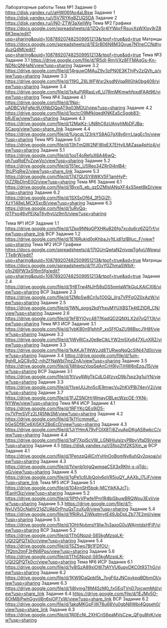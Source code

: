 Лабораторные работы
Тема №1
Задание 0 https://disk.yandex.ru/i/aHW06fAo4aLBsw
Задание 1 https://disk.yandex.ru/i/5V7RYKgBZUQSDA
Задание 2 https://disk.yandex.ru/i/N0-ZTW3aXeIiWg
Тема №2
Графики https://docs.google.com/spreadsheets/d/1ZQySr4IYWprFRsuvXsWXlsy9rZ86K3ew/edit?usp=sharing&ouid=108789207482509951213&rtpof=true&sd=true
Матрицы https://docs.google.com/spreadsheets/d/1ESrB06N8M3Qyue7N1neCCNdhy4uzQ4Ml/edit?usp=sharing&ouid=108789207482509951213&rtpof=true&sd=true
Тема №3
Задание 3.1 https://drive.google.com/file/d/1R5dI-RmjVXz8FFMAqGs-Kn-NDNcQNHaN/view?usp=sharing
Задание 3.2 https://drive.google.com/file/d/14rguwOMAuZ9v3zPN0E3KThjPv2zQVh_q/view?usp=sharing
Задание 3.3 https://drive.google.com/file/d/119G_Z6LWFWxr2ksdNVqaRllGhk0bg409/view?usp=sharing
Задание 3.4 https://drive.google.com/file/d/1xAuPiRRasLy6_U7RmMKmwhfpxdFAAt96/view?usp=sharing
Тема №4
Задание 4.1 https://drive.google.com/file/d/1Npi-uADBCVkFgNc9UXNbDQpAT9q03MDU/view?usp=sharing
Задание 4.2 https://drive.google.com/file/d/1pctcO9MfkIqedKNKEa5cSggb83-bRJEw/view?usp=sharing
Задание 4.3 https://drive.google.com/file/d/12MajKz-UN8hC6zUAnyhMbDFJBa-SCaog/view?usp=share_link
Задание 4.4 https://drive.google.com/file/d/1UgcqL123rkYS8AG7gX8y6rrrLtagEc1n/view?usp=sharing
Тема №5
Задание 5.0 https://drive.google.com/file/d/13hTmQW2NFI8IqEX7EHylLMjZasa4pHz4/view?usp=sharing
Задание 5.1 https://drive.google.com/file/d/1ooT4oRefuX6A46wQ-qh7uqRqEfyZowVo/view?usp=sharing
Задание 5.2 https://drive.google.com/file/d/151ec_U5Reo34ZRr0l4nlB4-1hUPjgRw2/view?usp=share_link
Задание 5.3 https://drive.google.com/file/d/1747QUSY8WKV5F1amHyP-0iZZRbDlmE0O/view?usp=sharing
Тема №6
Задание 6.1 https://drive.google.com/file/d/1Byxi5_eb_gzDZMIslANqXF4xS5eet8kD/view?usp=sharing
Задание 6.2 https://drive.google.com/file/d/1SXSxOf64_3f5Gi2f-XzY148eLMCX5xcB/view?usp=sharing
Задание 6.3 https://drive.google.com/file/d/1uRvQq-j0TPxo46vPEiXaT6ylhyUz9m1i/view?usp=sharing





Тема №1
ИСР
Задание 1.1 https://drive.google.com/file/d/1Zkp9NNqGPXHKuB26fg7xcdu6rz6ZQTrf/view?usp=share_link
ВСР
Задание 1.2 https://drive.google.com/file/d/1E16Rukid0oKhbaJv1tLjdl1zIBlluc_F/view?usp=sharing
Тема №2
ИСР
Графики https://docs.google.com/spreadsheets/d/17IGUnQwtaN2nivqpTgAxUWpwujTTe8rW/edit?usp=sharing&ouid=108789207482509951213&rtpof=true&sd=true
Матрицы https://docs.google.com/spreadsheets/d/1YJGvYGZhmaSWbX-o1n2l6PW3xSf6m5fg/edit?usp=sharing&ouid=108789207482509951213&rtpof=true&sd=true
Задание 2.4 https://drive.google.com/file/d/1H8Trw4NJH58sDS5nmIaW1kGuLKAiCXl6/view?usp=sharing
ВСР
Задание 2.3 https://drive.google.com/file/d/1ZMpSw8Cn1u1O0Qi_iIrg7VPFqOZ0xAzW/view?usp=sharing
Задание 2.5 https://drive.google.com/file/d/1WN_qogg2kdYhxuMYUXBSTk4tEZtDR_CN/view?usp=sharing
Задание 2.6 https://drive.google.com/file/d/1kFBYjOyc48TfKqdQD2QNXLX2d7oQT13t/view?usp=sharing
Тема №3
ИСР
Задание 3.1 https://drive.google.com/file/d/1ybK80n91phhP_xs5FfOaZU98BscJ1H8f/view?usp=sharing
Задание 3.2 https://drive.google.com/file/d/1jWyRICxJ0e8eCIkLYW2m5Xx647XLnXRZ/view?usp=sharing
Задание 3.3 https://drive.google.com/file/d/1kAKJkTINWzJd8TURwqNqQcSINi47d0ir/view?usp=sharing
Задание 3.4 https://drive.google.com/file/d/1um-9ghR_kQC8y92-njhZFNaWbI7mzZnA/view?usp=sharing
Задание 3.5 https://drive.google.com/file/d/1i8hbgzVpqSeAnCrH9lyiTiHW6nEzgJ15/view?usp=sharing
ВСР
Задание 3.1 https://drive.google.com/file/d/1tVuyAWgTkCdLG4fzyxD9b7spz3g1ujYN/view?usp=sharing
Задание 3.3 https://drive.google.com/file/d/11swUUJhn5clE9mwcVu2hKVPBi74eyV2i/view?usp=sharing
Задание 3.7 https://drive.google.com/file/d/1FJZSNOHrWmayOBLecWzcOE-YKNi-NYWw/view?usp=sharing
Тема №4
ИСР
Задание 4.1 https://drive.google.com/file/d/1RFYKcQEo9iD5-ny7VPmSVFz2Lf45NkSM/view?usp=sharing
Задание 4.2 https://drive.google.com/file/d/1k1YicmmeK_-bGeSDf8Ce6Xj5KX2BqEcD/view?usp=sharing
Задание 4.3 https://drive.google.com/file/d/1JrYHmA79vFOIX8Ti8ZvuApDKgAS8wkcC/view?usp=sharing
Задание 4.4 https://drive.google.com/file/d/1qP7XplScVW_LGNlHluIslzyPBbyVfaD9/view?usp=sharing
Задание 4.5 https://disk.yandex.ru/i/Sfpo2hf2KSXm_w
ВСР
Задание 4.1 https://drive.google.com/file/d/1PenzpQ4ICnYvHnOoBomNy6uhQy2qxoai/view?usp=sharing
Задание 4.3 https://drive.google.com/file/d/1Vwnb1nIgQwmqaC5X3xRKhI-s-qTdc-gG/view?usp=sharing
Задание 4.5 https://drive.google.com/file/d/1gPe1c6UbQolv6qVR5juQY_AAXb_l7LiF/view?usp=share_link
Тема №5
ИСР
Задание 5.1 https://drive.google.com/file/d/104jrnSH5bok-MCYikKAJcTj-fEanH3iz/view?usp=sharing
Задание 5.2 https://drive.google.com/file/d/1IPtfyVPwfe1Pm1R4biSbuwBRQWou3EvI/view?usp=sharing
Задание 5.3 https://drive.google.com/file/d/1-NyUV5OcNahV21dZUAbDrPnuQsTzuXu9/view?usp=sharing
Задание 5.4 https://drive.google.com/file/d/1fRiRvLZiWkqtmytE49JbDpLZb77E2mjj/view?usp=sharing
Задание 5.5 https://drive.google.com/file/d/1OHrNvbmsY8Iw7n3axoG0uWAjmtdsHFiP/view?usp=sharing
ВСР
Задание 5.2 https://drive.google.com/file/d/1ThGNqzd-S65kgMzsqLK-UQI2QPQTk0cr/view?usp=sharing
Задание 5.4 https://drive.google.com/file/d/1SZ5wo7Bt1FDfOU-7fQtm2tmF3HNi6Pps/view?usp=sharing
Задание 5.6 https://drive.google.com/file/d/1ThGNqzd-S65kgMzsqLK-UQI2QPQTk0cr/view?usp=sharing
Тема №6
ИСР
Задание 6.1 https://drive.google.com/file/d/1y8ISzA89xlOW7tAYVU6upyDKC0t93ThG/view?usp=sharing
Задание 6.2 https://drive.google.com/file/d/1KW9DaQpbl5k_7ogF6zJNCpvkpqBDbmOI/view?usp=sharing
Задание 6.3 https://drive.google.com/file/d/1i8Iymg78M4SzM0_fxGEqTVnD7ojcwmMd/view?usp=share_link
Задание 6.4 https://drive.google.com/file/d/1EJMv5O-6OtM8iPwhGgyjjl6n6sjOP7xW/view?usp=share_link
ВСР
Задание 6.2 https://drive.google.com/file/d/1akqMKGpFiW78u68Vu0gbN6Wbi4Qgseh0/view?usp=share_link
Задание 6.3 https://drive.google.com/file/d/1R0EcNj_2XHCriS6eaMVsCzw_QFgu8hiK/view?usp=sharing
